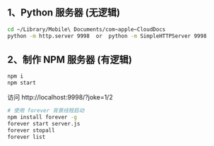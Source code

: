 
## 1、Python 服务器 (无逻辑)

```sh
cd ~/Library/Mobile\ Documents/com~apple~CloudDocs
python -m http.server 9998  or  python -m SimpleHTTPServer 9998
```


## 2、制作 NPM 服务器 (有逻辑)

```sh
npm i
npm start
```

访问 http://localhost:9998/?joke=1/2


```sh
# 使用 forever 背景线程启动
npm install forever -g
forever start server.js
forever stopall
forever list
```
